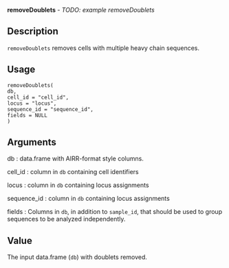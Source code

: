 **removeDoublets** - *TODO: example
removeDoublets*

Description
--------------------

`removeDoublets` removes cells with multiple heavy chain sequences.


Usage
--------------------
```
removeDoublets(
db,
cell_id = "cell_id",
locus = "locus",
sequence_id = "sequence_id",
fields = NULL
)
```

Arguments
-------------------

db
:   data.frame with AIRR-format style columns.

cell_id
:   column in `db` containing cell identifiers

locus
:   column in `db` containing locus assignments

sequence_id
:   column in `db` containing locus assignments

fields
:   Columns in `db`, in addition to `sample_id`,
that should be used to group sequences to be
analyzed independently.




Value
-------------------

The input data.frame (`db`) with doublets removed.









